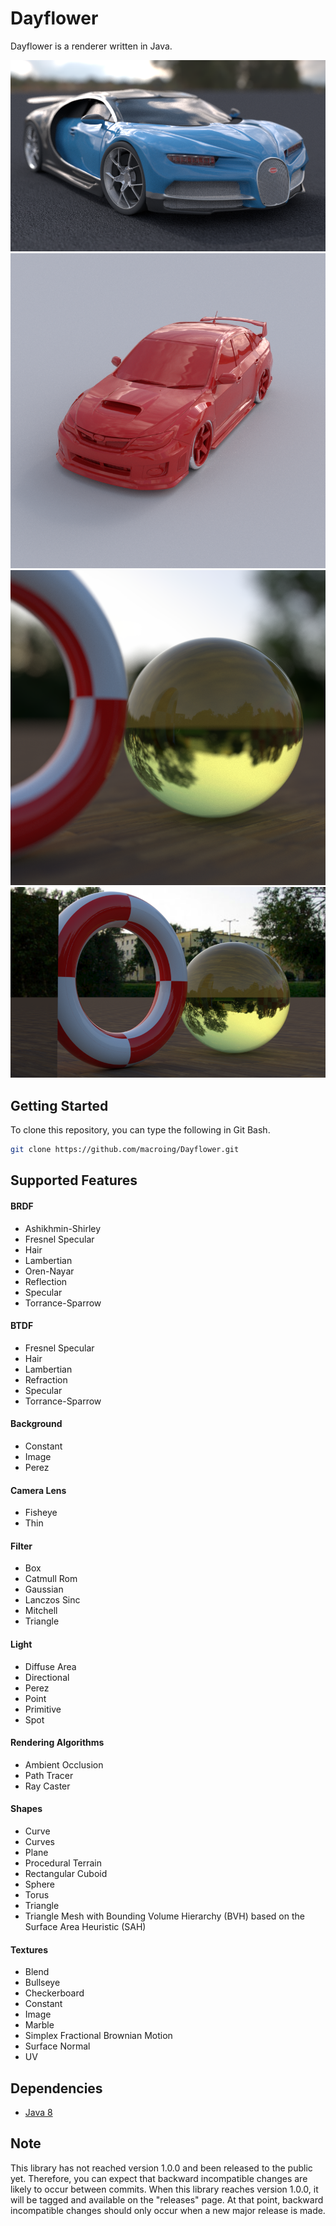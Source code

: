 Dayflower
=========
Dayflower is a renderer written in Java.

![alt text](https://github.com/macroing/Dayflower/blob/master/images/Image-024.png "Dayflower - Path Tracer")
![alt text](https://github.com/macroing/Dayflower/blob/master/images/Image-023.png "Dayflower - Path Tracer")
![alt text](https://github.com/macroing/Dayflower/blob/master/images/Image-010.png "Dayflower - Path Tracer")
![alt text](https://github.com/macroing/Dayflower/blob/master/images/Image-011.png "Dayflower - Path Tracer")

Getting Started
---------------
To clone this repository, you can type the following in Git Bash.

```bash
git clone https://github.com/macroing/Dayflower.git
```

Supported Features
------------------
#### BRDF
* Ashikhmin-Shirley
* Fresnel Specular
* Hair
* Lambertian
* Oren-Nayar
* Reflection
* Specular
* Torrance-Sparrow

#### BTDF
* Fresnel Specular
* Hair
* Lambertian
* Refraction
* Specular
* Torrance-Sparrow

#### Background
* Constant
* Image
* Perez

#### Camera Lens
* Fisheye
* Thin

#### Filter
* Box
* Catmull Rom
* Gaussian
* Lanczos Sinc
* Mitchell
* Triangle

#### Light
* Diffuse Area
* Directional
* Perez
* Point
* Primitive
* Spot

#### Rendering Algorithms
* Ambient Occlusion
* Path Tracer
* Ray Caster

#### Shapes
* Curve
* Curves
* Plane
* Procedural Terrain
* Rectangular Cuboid
* Sphere
* Torus
* Triangle
* Triangle Mesh with Bounding Volume Hierarchy (BVH) based on the Surface Area Heuristic (SAH)

#### Textures
* Blend
* Bullseye
* Checkerboard
* Constant
* Image
* Marble
* Simplex Fractional Brownian Motion
* Surface Normal
* UV

Dependencies
------------
 - [Java 8](http://www.java.com)

Note
----
This library has not reached version 1.0.0 and been released to the public yet. Therefore, you can expect that backward incompatible changes are likely to occur between commits. When this library reaches version 1.0.0, it will be tagged and available on the "releases" page. At that point, backward incompatible changes should only occur when a new major release is made.